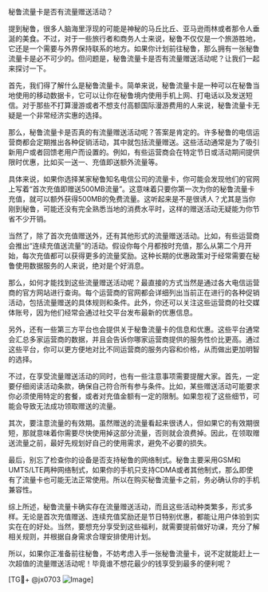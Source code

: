秘鲁流量卡是否有流量赠送活动？

提到秘鲁，很多人脑海里浮现的可能是神秘的马丘比丘、亚马逊雨林或者那令人垂涎的美食。不过，对于一些旅行者和商务人士来说，秘鲁不仅仅是一个旅游胜地，它还是一个需要与外界保持联系的地方。如果你计划前往秘鲁，那么拥有一张秘鲁流量卡是必不可少的。但问题是，秘鲁流量卡是否有流量赠送活动呢？让我们一起来探讨一下。

首先，我们得了解什么是秘鲁流量卡。简单来说，秘鲁流量卡是一种可以在秘鲁当地使用的移动数据卡，它可以让你在秘鲁境内使用手机上网、打电话以及发送短信。对于那些不打算漫游或者不想支付高额国际漫游费用的人来说，秘鲁流量卡无疑是一个非常经济实惠的选择。

那么，秘鲁流量卡是否真的有流量赠送活动呢？答案是肯定的。许多秘鲁的电信运营商都会定期推出各种促销活动，其中就包括流量赠送。这些活动通常是为了吸引新用户或者回馈老用户而设置的。例如，有些运营商会在特定节日或活动期间提供限时优惠，比如买一送一、充值即送额外流量等。

具体来说，如果你选择某家秘鲁知名电信公司的流量卡，你可能会发现他们的官网上写着“首次充值即赠送500MB流量”。这意味着只要你第一次为你的秘鲁流量卡充值，就可以额外获得500MB的免费流量。这听起来是不是很诱人？尤其是当你刚到秘鲁，可能还没有完全熟悉当地的消费水平时，这样的赠送活动无疑能为你节省不少开销。

当然了，除了首次充值赠送外，还有其他形式的流量赠送活动。比如，有些运营商会推出“连续充值送流量”的活动。假设你每个月都按时充值，那么从第二个月开始，每次充值都可以获得更多的流量奖励。这种长期的优惠政策对于经常需要在秘鲁使用数据服务的人来说，绝对是个好消息。

那么，如何才能找到这些流量赠送活动呢？最直接的方式当然是通过各大电信运营商的官方网站进行查询。每个运营商的官网都会详细列出当前正在进行的各种促销活动，包括流量赠送的具体规则和条件。此外，你还可以关注这些运营商的社交媒体账号，因为他们经常会通过社交平台发布最新的优惠信息。

另外，还有一些第三方平台也会提供关于秘鲁流量卡的信息和优惠。这些平台通常会汇总多家运营商的数据，并且会告诉你哪家运营商提供的服务性价比更高。通过这些平台，你可以更方便地对比不同运营商的服务内容和价格，从而做出更加明智的选择。

不过，在享受流量赠送活动的同时，也有一些注意事项需要提醒大家。首先，一定要仔细阅读活动条款，确保自己符合所有参与条件。比如，某些赠送活动可能要求你必须使用特定的套餐，或者对充值金额有一定的限制。如果忽视了这些细节，可能会导致无法成功领取赠送的流量。

其次，要注意流量的有效期。虽然赠送的流量看起来很诱人，但如果它的有效期很短，那就意味着你需要尽快使用掉这部分流量，否则就会浪费掉。因此，在领取赠送流量之前，最好先规划好自己的使用需求，避免不必要的损失。

最后，别忘了检查你的设备是否支持秘鲁的网络制式。秘鲁主要采用GSM和UMTS/LTE两种网络制式，如果你的手机只支持CDMA或者其他制式，那么即使有了流量卡也可能无法正常使用。所以在购买秘鲁流量卡之前，务必确认你的手机兼容性。

综上所述，秘鲁流量卡确实存在流量赠送活动，而且这些活动种类繁多，形式多样。无论是首次充值赠送、连续充值奖励还是节日特别优惠，都能让用户体验到实实在在的好处。当然，要想充分享受到这些福利，就需要提前做好功课，充分了解相关规则，并根据自身需求合理安排使用计划。

所以，如果你正准备前往秘鲁，不妨考虑入手一张秘鲁流量卡，说不定就能赶上一次超值的流量赠送活动呢！毕竟谁不想花最少的钱享受到最多的便利呢？

[TG💪+ @jx0703 ![Image](https://github.com/user-attachments/assets/dbca1d08-cadb-493c-b0ec-ad6f7a83f270)]